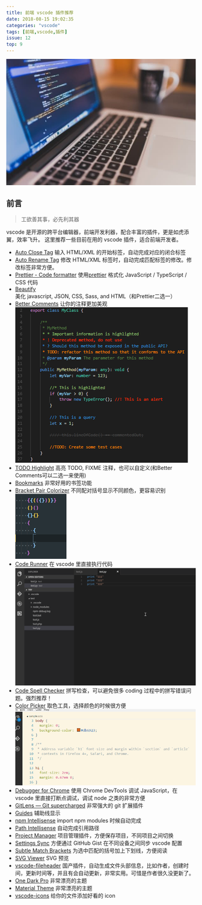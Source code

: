 ```yaml
---
title: 前端 vscode 插件推荐
date: 2018-08-15 19:02:35
categories: "vscode"
tags: [前端,vscode,插件]
issue: 12
top: 9
---
```

![images](/images/extensions-for-vsc/coding.jpg)
## 前言
> 工欲善其事，必先利其器

vscode 是开源的跨平台编辑器，前端开发利器，配合丰富的插件，更是如虎添翼，效率飞升。
这里推荐一些目前在用的 vscode 插件，适合前端开发者。

<!-- more -->

* [Auto Close Tag](https://marketplace.visualstudio.com/items?itemName=formulahendry.auto-close-tag)
 输入 HTML/XML 的开始标签，自动完成对应的闭合标签
* [Auto Rename Tag](https://marketplace.visualstudio.com/items?itemName=formulahendry.auto-rename-tag)
 修改 HTML/XML 标签时，自动完成匹配标签的修改。修改标签非常方便。
* [Prettier - Code formatter](https://marketplace.visualstudio.com/items?itemName=esbenp.prettier-vscode)
 使用[prettier](https://github.com/prettier/prettier) 格式化 JavaScript / TypeScript / CSS 代码
* [Beautify](https://marketplace.visualstudio.com/items?itemName=HookyQR.beautify)
 美化 javascript, JSON, CSS, Sass, and HTML（和Prettier二选一）
* [Better Comments](https://marketplace.visualstudio.com/items?itemName=aaron-bond.better-comments)
 让你的注释更加美观
 ![images](/images/extensions-for-vsc/better-comments.png)
* [TODO Highlight](https://marketplace.visualstudio.com/items?itemName=wayou.vscode-todo-highlight)
 高亮 TODO, FIXME 注释，也可以自定义(和Better Comments可以二选一来使用)
* [Bookmarks](https://marketplace.visualstudio.com/items?itemName=alefragnani.Bookmarks)
 非常好用的书签功能
* [Bracket Pair Colorizer](https://marketplace.visualstudio.com/items?itemName=CoenraadS.bracket-pair-colorizer)
 不同配对括号显示不同颜色，更容易识别
 ![images](/images/extensions-for-vsc/bracket-pair-colorizer.png)
* [Code Runner](https://marketplace.visualstudio.com/items?itemName=formulahendry.code-runner)
 在 vscode 里直接执行代码
 ![images](/images/extensions-for-vsc/code-runner.gif)
* [Code Spell Checker](https://marketplace.visualstudio.com/items?itemName=streetsidesoftware.code-spell-checker)
 拼写检查，可以避免很多 coding 过程中的拼写错误问题。强烈推荐！
* [Color Picker](https://marketplace.visualstudio.com/items?itemName=anseki.vscode-color)
 取色工具，选择颜色的时候很方便
 ![images](/images/extensions-for-vsc/color-picker.gif)
* [Debugger for Chrome](https://marketplace.visualstudio.com/items?itemName=msjsdiag.debugger-for-chrome)
 使用 Chrome DevTools 调试 JavaScript，在 vscode 里直接打断点调试，调试 node 之类的非常方便
* [GitLens — Git supercharged](https://marketplace.visualstudio.com/items?itemName=eamodio.gitlens)
 非常强大的 git 扩展插件
* [Guides](https://marketplace.visualstudio.com/items?itemName=spywhere.guides)
 辅助线显示
* [npm Intellisense](https://marketplace.visualstudio.com/items?itemName=christian-kohler.npm-intellisense)
 import npm modules 时候自动完成
* [Path Intellisense](https://marketplace.visualstudio.com/items?itemName=christian-kohler.path-intellisense)
 自动完成引用路径
* [Project Manager](https://marketplace.visualstudio.com/items?itemName=alefragnani.project-manager)
 项目管理插件，方便保存项目，不同项目之间切换
* [Settings Sync](https://marketplace.visualstudio.com/items?itemName=Shan.code-settings-sync)
 方便通过 GitHub Gist 在不同设备之间同步 vscode 配置
* [Subtle Match Brackets](https://marketplace.visualstudio.com/items?itemName=rafamel.subtle-brackets)
 为选中匹配的括号加上下划线，方便阅读
* [SVG Viewer](https://marketplace.visualstudio.com/items?itemName=cssho.vscode-svgviewer)
 SVG 预览
* [vscode-fileheader](https://marketplace.visualstudio.com/items?itemName=mikey.vscode-fileheader)
 国产插件，自动生成文件头部信息，比如作者，创建时间，更新时间等，并且有会自动更新，非常实用。可惜是作者很久没更新了。
* [One Dark Pro](https://marketplace.visualstudio.com/items?itemName=zhuangtongfa.Material-theme)
 非常漂亮的主题
* [Material Theme](https://marketplace.visualstudio.com/items?itemName=Equinusocio.vsc-material-theme)
 非常漂亮的主题
* [vscode-icons](https://marketplace.visualstudio.com/items?itemName=robertohuertasm.vscode-icons)
 给你的文件添加好看的 icon

 
